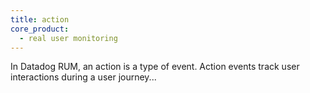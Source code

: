 ```yaml
---
title: action
core_product:
  - real user monitoring
---
```

In Datadog RUM, an action is a type of event. Action events track user interactions during a user journey...
